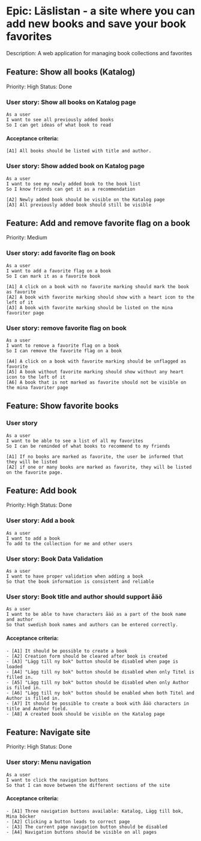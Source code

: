 # Epic: Läslistan - a site where you can add new books and save your book favorites

Description: A web application for managing book collections and favorites

## Feature: Show all books (Katalog)

Priority: High
Status: Done

### User story: Show all books on Katalog page

    As a user
    I want to see all previously added books
    So I can get ideas of what book to read

#### Acceptance criteria:

    [A1] All books should be listed with title and author.

### User story: Show added book on Katalog page

    As a user
    I want to see my newly added book to the book list
    So I know friends can get it as a recommendation

    [A2] Newly added book should be visible on the Katalog page
    [A3] All previously added book should still be visible

## Feature: Add and remove favorite flag on a book

Priority: Medium

### User story: add favorite flag on book

    As a user
    I want to add a favorite flag on a book
    So I can mark it as a favorite book

    [A1] A click on a book with no favorite marking should mark the book as favorite
    [A2] A book with favorite marking should show with a heart icon to the left of it
    [A3] A book with favorite marking should be listed on the mina favoriter page

### User story: remove favorite flag on book

    As a user
    I want to remove a favorite flag on a book
    So I can remove the favorite flag on a book

    [A4] A click on a book with favorite marking should be unflagged as favorite
    [A5] A book without favorite marking should show without any heart icon to the left of it
    [A6] A book that is not marked as favorite should not be visible on the mina favoriter page

## Feature: Show favorite books

### User story

    As a user
    I want to be able to see a list of all my favorites
    So I can be reminded of what books to recommend to my friends

    [A1] If no books are marked as favorite, the user be informed that they will be listed
    [A2] if one or many books are marked as favorite, they will be listed on the favorite page.

## Feature: Add book

Priority: High
Status: Done

### User story: Add a book

    As a user
    I want to add a book
    To add to the collection for me and other users

### User story: Book Data Validation

    As a user
    I want to have proper validation when adding a book
    So that the book information is consistent and reliable

### User story: Book title and author should support åäö

    As a user
    I want to be able to have characters åäö as a part of the book name and author
    So that swedish book names and authors can be entered correctly.

#### Acceptance criteria:

    - [A1] It should be possible to create a book
    - [A2] Creation form should be cleared after book is created
    - [A3] "Lägg till ny bok" button should be disabled when page is loaded
    - [A4] "Lägg till ny bok" button should be disabled when only Titel is filled in.
    - [A5] "Lägg till ny bok" button should be disabled when only Author is filled in.
    - [A6] "Lägg till ny bok" button should be enabled when both Titel and Author is filled in.
    - [A7] It should be possible to create a book with åäö characters in title and Author field.
    - [A8] A created book should be visible on the Katalog page

## Feature: Navigate site

Priority: High
Status: Done

### User story: Menu navigation

    As a user
    I want to click the navigation buttons 
    So that I can move between the different sections of the site

#### Acceptance criteria:

    - [A1] Three navigation buttons available: Katalog, Lägg till bok, Mina böcker
    - [A2] Clicking a button leads to correct page
    - [A3] The current page navigation button should be disabled
    - [A4] Navigation buttons should be visible on all pages

